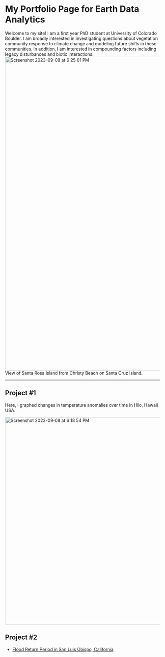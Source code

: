 # My Portfolio Page for Earth Data Analytics

Welcome to my site! I am a first year PhD student at University of Colorado Boulder. I am broadly interested in investigating questions about vegetation community response to climate change and modeling future shifts in these communities. In addition, I am interested in compounding factors including legacy disturbances and biotic interactions. 
<img width="1018" alt="Screenshot 2023-09-08 at 6 25 01 PM" src="https://github.com/annieM459/anniemeeder.github.io/assets/140002702/11ba93bc-57fe-4eda-8117-0eaf52333cbc">
View of Santa Rosa Island from Christy Beach on Santa Cruz Island.

***

## Project #1

Here, I graphed changes in temperature anomalies over time in Hilo, Hawaii USA. 

<img width="673" alt="Screenshot 2023-09-08 at 6 18 54 PM" src="https://github.com/annieM459/anniemeeder.github.io/assets/140002702/10605dc8-07b2-443b-a669-0f9708977de0">

## Project #2

* [Flood Return Period in San Luis Obispo, California](https://github.com/annieM459/anniemeeder.github.io/blob/main/Notebooks/time-series-data-SLO.html)
